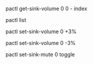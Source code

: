 pactl 
get-sink-volume 0
0 - index

pactl list

pactl set-sink-volume 0 +3%

pactl set-sink-volume 0 -3%

pactl set-sink-mute 0 toggle